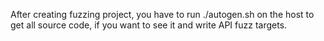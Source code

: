 After creating fuzzing project, you have to run ./autogen.sh on the host to get all source code,
if you want to see it and write API fuzz targets.